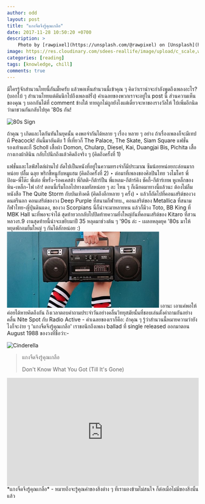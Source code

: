 ```yaml
---
author: odd
layout: post
title: "แกงจืดจึงรู้คุณเกลือ"
date: 2017-11-28 10:50:20 +0700
description: >
    Photo by [rawpixel](https://unsplash.com/@rawpixel) on [Unsplash](https://unsplash.com/)
image: https://res.cloudinary.com/sdees-reallife/image/upload/c_scale,w_1024/v1547773758/rawpixel-804810-unsplash.jpg
categories: [reading]
tags: [knowledge, chill]
comments: true
---
```

มีใครรู้จักสำนวนไทยนี้กันมั๊ยครับ แล้วพอเห็นสำนวนนี้เข้าคุณ ๆ คิดว่าเราน่าจะกำลังพูดถึงเพลงอะไร? (บอกใบ้ ๆ สำนวนไทยแต่ดันนึกไปถึงเพลงฝรั่ง) คำเฉลยของพวกเราจะอยู่ใน post นี้ ส่วนความเห็นของคุณ ๆ บอกกันได้ที่ comment ข้างใต้ ทายถูกไม่ถูกยังไงแต่เดี๋ยวจะหาของรางวัลให้ ใบ้เพิ่มอีกนิดว่ามาชวนกันกลับไปยุค '80s กัน!

![80s Sign](/sdee.co/assets/img/authors/odd/2017-11-28/80s_200x200.jpeg)

ถ้าคุณ ๆ เกิดและโตกันทันในยุคนั้น คงพอจำกันได้หลาย ๆ เรื่อง หลาย ๆ อย่าง ถ้าเรื่องเพลงก็จะมีเทปผี Peacock! อันนี้มาอันดับ 1 ที่เที่ยวก็ The Palace, The Skate, Siam Square แฟชั่นรองเท้าแตะก็ Scholl เสื้อผ้า Domon, Chularp, Diesel, Kai, Duangjai Bis, Pichita เสื้อกางเกงผ้าลินิน กลับไปนึกถึงแล้วคิดถึงจริง ๆ (คิดถึงครั้งที่ 1)

แฟชั่นและไลฟ์สไตล์ผ่านไป ถัดไปเป็นหนังที่อยู่ในความทรงจำก็มีประมาณ ซึมน้อยหน่อยกะล่อนมากหน่อย ปลื้ม ฉลุย พริกขี้หนูกับหมูแฮม (คิดถึงครั้งที่ 2) ‣ ต่อมาที่เพลงของศิลปินไทย วงไมโคร พี่ป้อม-พี่โต๊ะ พี่เต๋อ พี่หรั่ง-ร๊อคเคสต้า พี่กิตติ-กีต้าร์ปืน พี่แหลม-กีต้าร์คิง ชัคกี้-กีต้าร์เทพ หูเหล็กของหิน-เหล็ก-ไฟ เอ้า! ตอนนี้เริ่มไถลไปทางเมทัลหน่อย ๆ ละ ไหน ๆ ก็เฉียดมาทางนี้แล้วนะ ต้องไม่ลืม หนังสือ The Quite Storm กับบันเทิงคดี (คิดถึงอีกหลาย ๆ ครั้ง) ‣ แล้วก็ถัดไปที่คอนเสริต์ของวงดนตรีนอก คอนเสริต์ของวง Deep Purple ที่สนามกีฬาทบ., คอนเสริต์ของ Metallica ที่สนามกีฬาไทย-ญี่ปุ่นดินแดง, ของวง Scorpians นี่ก็น่าจะมาหลายหน แล้วก็มีวง Toto, BB King ที่ MBK Hall นะที่พอจะจำได้ สุดท้ายวกกลับไปปิดท้ายความยิ่งใหญ่กันที่คอนเสริต์ของ Kitaro ที่สวนหลวงร.9 งานสุดท้ายนี้น่าจะเขยิบมาปี 35 หลุดมาช่วงต้น ๆ '90s ล่ะ - เผลอหลุดยุค '80s มาให้หยุดพักอมยิ้มใหญ่ ๆ กันได้สักหน่อย :)
![80s Vibe](/assets/img/authors/odd/2017-11-28/80s-Vibe_400x200.jpg)
เอานะ เอาแค่พอให้ค่อยได้หายคิดถึงกัน ถึงเวลาตอบคำถามประจำวันอย่างคลื่นวิทยุสมัยนั้นที่ชอบเล่นตั้งคำถามกันอย่างคลื่น Nite Spot กับ Radio Active - คำเฉลยของเราก็คือ: ถ้าคุณ ๆ รู้ว่าสำนวนนี้หมายความว่ายังไงก็จะง่าย ๆ 'แกงจืดจึงรู้คุณเกลือ' เราขอนึกถึงเพลง ballad ที่ single released ออกมาตอน August 1988 ของวงที่ชื่อว่า:-

![Cinderella](/sdee.co/assets/img/authors/odd/2017-11-28/Dontknowwhatyougot_singleart.jpg)
> แกงจืดจึงรู้คุณเกลือ
>
> Don't Know What You Got (Till It's Gone)
>

<div style="position:relative;width:100%;height:0;padding-bottom:56.25%;">
<iframe style="width:100%;height:100%;position:absolute;top:0;left:0;" src="https://www.youtube.com/embed/i28UEoLXVFQ" frameborder="0" allowfullscreen></iframe>
</div>
*แกงจืดจึงรู้คุณเกลือ* - หมายถึงจะรู้คุณค่าของสิ่งต่าง ๆ ที่เรามองข้ามไม่สนใจ ก็ต่อเมื่อไม่มีของสิ่งนั้นแล้ว
